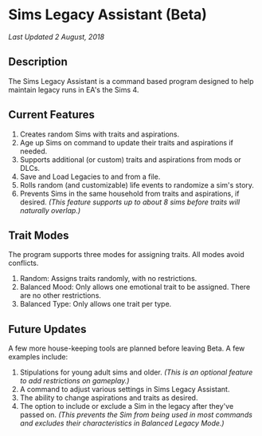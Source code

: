# Sims Legacy Assistant (Beta)
*Last Updated 2 August, 2018*<br/>

## Description
The Sims Legacy Assistant is a command based program designed to help maintain legacy runs in EA's the Sims 4.

## Current Features
1. Creates random Sims with traits and aspirations.
2. Age up Sims on command to update their traits and aspirations if needed.
3. Supports additional (or custom) traits and aspirations from mods or DLCs.
4. Save and Load Legacies to and from a file.
5. Rolls random (and customizable) life events to randomize a sim's story.
6. Prevents Sims in the same household from traits and aspirations, if desired. 
*(This feature supports up to about 8 sims before traits will naturally overlap.)*

## Trait Modes
The program supports three modes for assigning traits. All modes avoid conflicts.
1. Random: Assigns traits randomly, with no restrictions.
2. Balanced Mood: Only allows one emotional trait to be assigned. There are no other restrictions.
3. Balanced Type: Only allows one trait per type.

## Future Updates
A few more house-keeping tools are planned before leaving Beta. A few examples include:
1. Stipulations for young adult sims and older. 
*(This is an optional feature to add restrictions on gameplay.)*
2. A command to adjust various settings in Sims Legacy Assistant.
3. The ability to change aspirations and traits as desired.
4. The option to include or exclude a Sim in the legacy after they've passed on. 
*(This prevents the Sim from being used in most commands and excludes their characteristics in Balanced Legacy Mode.)*
